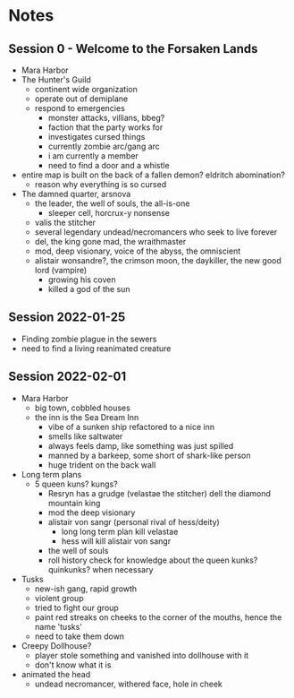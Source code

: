 # Notes

## Session 0 - Welcome to the Forsaken Lands

- Mara Harbor
- The Hunter's Guild
  - continent wide organization
  - operate out of demiplane
  - respond to emergencies
    - monster attacks, villians, bbeg?
    - faction that the party works for
    - investigates cursed things
    - currently zombie arc/gang arc
    - i am currently a member
    - need to find a door and a whistle
- entire map is built on the back of a fallen demon? eldritch abomination? 
  - reason why everything is so cursed
- The damned quarter, arsnova
  - the leader, the well of souls, the all-is-one
    - sleeper cell, horcrux-y nonsense
  - valis the stitcher
  - several legendary undead/necromancers who seek to live forever
  - del, the king gone mad, the wraithmaster    
  - mod, deep visionary, voice of the abyss, the omniscient
  - alistair wonsandre?, the crimson moon, the daykiller, the new good lord (vampire)
    - growing his coven
    - killed a god of the sun


## Session 2022-01-25
- Finding zombie plague in the sewers
- need to find a living reanimated creature


## Session 2022-02-01
- Mara Harbor
  - big town, cobbled houses
  - the inn is the Sea Dream Inn
    - vibe of a sunken ship refactored to a nice inn
    - smells like saltwater
    - always feels damp, like something was just spilled
    - manned by a barkeep, some short of shark-like person
    - huge trident on the back wall
- Long term plans
  - 5 queen kuns? kungs?
    - Resryn has a grudge (velastae the stitcher) dell the diamond mountain king
    - mod the deep visionary
    - alistair von sangr (personal rival of hess/deity)
      - long long term plan kill velastae
      - hess will kill alistair von sangr
    - the well of souls
    - roll history check for knowledge about the queen kunks? quinkunks? when necessary
- Tusks
  - new-ish gang, rapid growth
  - violent group
  - tried to fight our group
  - paint red streaks on cheeks to the corner of the mouths, hence the name 'tusks'
  - need to take them down
- Creepy Dollhouse?
  - player stole something and vanished into dollhouse with it
  - don't know what it is
- animated the head
  - undead necromancer, withered face, hole in cheek